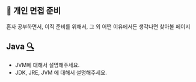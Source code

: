 ## :memo: 개인 면접 준비
혼자 공부하면서, 이직 준비를 위해서, 그 외 어떤 이유에서든 생각나면 찾아볼 페이지

## Java [🔍 ](https://github.com/vvshinevv/interview/tree/master/java)

- JVM에 대해서 설명해주세요.
- JDK, JRE, JVM 에 대해서 설명해주세요.

